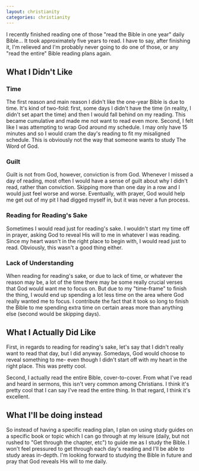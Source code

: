 ```yaml
---
layout: christianity
categories: christianity
---
```

I recently finished reading one of those "read the Bible in one year" daily Bible...  It took approximately five years to read.  I have to say, after finishing it, I'm relieved and I'm probably never going to do one of those, or any "read the entire" Bible reading plans again.

## What I Didn't Like

### Time

The first reason and main reason I didn't like the one-year Bible is due to time.  It's kind of two-fold: first, some days I didn't have the time (in reality, I didn't set apart the time) and then I would fall behind on my reading.  This became cumulative and made me not want to read even more.  Second, I felt like I was attempting to wrap God around my schedule.  I may only have 15 minutes and so I would cram the day's reading to fit my misaligned schedule.  This is obviously not the way that someone wants to study The Word of God.  

### Guilt

Guilt is not from God, however, conviction is from God.  Whenever I missed a day of reading, most often I would have a sense of guilt about why I didn't read, rather than conviction.  Skipping more than one day in a row and I would just feel worse and worse.  Eventually, with prayer, God would help me get out of my pit I had digged myself in, but it was never a fun process.

### Reading for Reading's Sake

Sometimes I would read just for reading's sake.  I wouldn't start my time off in prayer, asking God to reveal His will to me in whatever I was reading.  Since my heart wasn't in the right place to begin with, I would read just to read.  Obviously, this wasn't a good thing either.

### Lack of Understanding

When reading for reading's sake, or due to lack of time, or whatever the reason may be, a lot of the time there may be some really crucial verses that God would want me to focus on.  But due to my "time-frame" to finish the thing, I would end up spending a lot less time on the area where God really wanted me to focus.  I contribute the fact that it took so long to finish the Bible to me spending extra time on certain areas more than anything else (second would be skipping days).

## What I Actually Did Like

First, in regards to reading for reading's sake, let's say that I didn't really want to read that day, but I did anyway.  Somedays, God would choose to reveal something to me- even though I didn't start off with my heart in the right place.  This was pretty cool.

Second, I actually read the entire Bible, cover-to-cover.  From what I've read and heard in sermons, this isn't very common among Christians.  I think it's pretty cool that I can say I've read the entire thing.  In that regard, I think it's excellent.

## What I'll be doing instead

So instead of having a specific reading plan, I plan on using study guides on a specific book or topic which I can go through at my leisure (daily, but not rushed to "Get through the chapter, etc") to guide me as I study the Bible.  I won't feel pressured to get through each day's reading and I'll be able to study areas in-depth.  I'm looking forward to studying the Bible in future and pray that God reveals His will to me daily.
